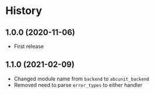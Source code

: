 # History #

## 1.0.0 (2020-11-06) ##

 * First release

## 1.1.0 (2021-02-09) ##

 * Changed module name from `backend` to `abcunit_backend`
 * Removed need to parse `error_types` to either handler
